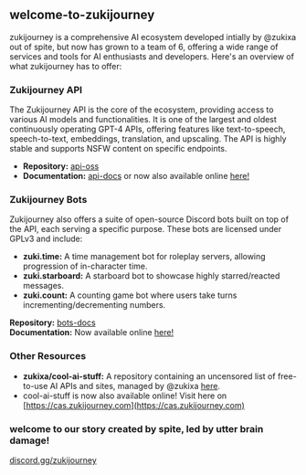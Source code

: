 ## welcome-to-zukijourney

zukijourney is a comprehensive AI ecosystem developed intially by @zukixa out of spite, but now has grown to a team of 6, offering a wide range of services and tools for AI enthusiasts and developers. Here's an overview of what zukijourney has to offer:

### Zukijourney API

The Zukijourney API is the core of the ecosystem, providing access to various AI models and functionalities. It is one of the largest and oldest continuously operating GPT-4 APIs, offering features like text-to-speech, speech-to-text, embeddings, translation, and upscaling. The API is highly stable and supports NSFW content on specific endpoints.

- **Repository:** [api-oss](https://github.com/zukijourney/api-oss)
- **Documentation:** [api-docs](https://github.com/zukijourney/api-docs) or now also available online [here!](https://docs.zukijourney.com/ai)

### Zukijourney Bots

Zukijourney also offers a suite of open-source Discord bots built on top of the API, each serving a specific purpose. These bots are licensed under GPLv3 and include:

- **zuki.time:** A time management bot for roleplay servers, allowing progression of in-character time.
- **zuki.starboard:** A starboard bot to showcase highly starred/reacted messages.
- **zuki.count:** A counting game bot where users take turns incrementing/decrementing numbers.

**Repository:** [bots-docs](https://github.com/zukijourney/bots-docs) 
<br />
**Documentation:** Now available online [here!](https://docs.zukijourney.com/bots)

### Other Resources
- **zukixa/cool-ai-stuff:** A repository containing an uncensored list of free-to-use AI APIs and sites, managed by @zukixa [here](https://github.com/zukixa/cool-ai-stuff/blob/main/README.md).
- cool-ai-stuff is now also available online! Visit here on [https://cas.zukijourney.com](https://cas.zukijourney.com)

### welcome to our story created by spite, led by utter brain damage!
[discord.gg/zukijourney](https://discord.gg/zukijourney)
